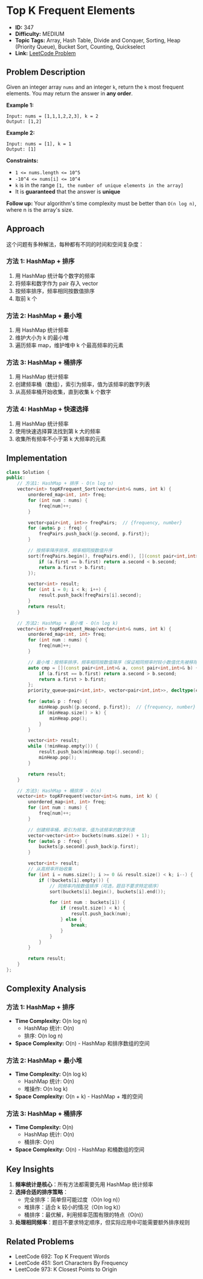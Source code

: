 # Top K Frequent Elements

- **ID:** 347
- **Difficulty:** MEDIUM
- **Topic Tags:** Array, Hash Table, Divide and Conquer, Sorting, Heap (Priority Queue), Bucket Sort, Counting, Quickselect
- **Link:** [LeetCode Problem](https://leetcode.com/problems/top-k-frequent-elements/description/)

## Problem Description

Given an integer array `nums` and an integer `k`, return the `k` most frequent elements. You may return the answer in **any order**.

**Example 1:**

```
Input: nums = [1,1,1,2,2,3], k = 2
Output: [1,2]
```

**Example 2:**

```
Input: nums = [1], k = 1
Output: [1]
```

**Constraints:**

- `1 <= nums.length <= 10^5`
- `-10^4 <= nums[i] <= 10^4`
- `k` is in the range `[1, the number of unique elements in the array]`
- It is **guaranteed** that the answer is **unique**

**Follow up:** Your algorithm's time complexity must be better than `O(n log n)`, where n is the array's size.

## Approach

这个问题有多种解法，每种都有不同的时间和空间复杂度：

### 方法 1: HashMap + 排序

1. 用 HashMap 统计每个数字的频率
2. 将频率和数字作为 pair 存入 vector
3. 按频率排序，频率相同按数值排序
4. 取前 k 个

### 方法 2: HashMap + 最小堆

1. 用 HashMap 统计频率
2. 维护大小为 k 的最小堆
3. 遍历频率 map，维护堆中 k 个最高频率的元素

### 方法 3: HashMap + 桶排序

1. 用 HashMap 统计频率
2. 创建频率桶（数组），索引为频率，值为该频率的数字列表
3. 从高频率桶开始收集，直到收集 k 个数字

### 方法 4: HashMap + 快速选择

1. 用 HashMap 统计频率
2. 使用快速选择算法找到第 k 大的频率
3. 收集所有频率不小于第 k 大频率的元素

## Implementation

```cpp
class Solution {
public:
    // 方法1: HashMap + 排序 - O(n log n)
    vector<int> topKFrequent_Sort(vector<int>& nums, int k) {
        unordered_map<int, int> freq;
        for (int num : nums) {
            freq[num]++;
        }

        vector<pair<int, int>> freqPairs;  // {frequency, number}
        for (auto& p : freq) {
            freqPairs.push_back({p.second, p.first});
        }

        // 按频率降序排序，频率相同按数值升序
        sort(freqPairs.begin(), freqPairs.end(), [](const pair<int,int>& a, const pair<int,int>& b) {
            if (a.first == b.first) return a.second < b.second;
            return a.first > b.first;
        });

        vector<int> result;
        for (int i = 0; i < k; i++) {
            result.push_back(freqPairs[i].second);
        }
        return result;
    }

    // 方法2: HashMap + 最小堆 - O(n log k)
    vector<int> topKFrequent_Heap(vector<int>& nums, int k) {
        unordered_map<int, int> freq;
        for (int num : nums) {
            freq[num]++;
        }

        // 最小堆：按频率排序，频率相同按数值降序（保证相同频率时较小数值优先被移除）
        auto cmp = [](const pair<int,int>& a, const pair<int,int>& b) {
            if (a.first == b.first) return a.second > b.second;
            return a.first > b.first;
        };
        priority_queue<pair<int,int>, vector<pair<int,int>>, decltype(cmp)> minHeap(cmp);

        for (auto& p : freq) {
            minHeap.push({p.second, p.first});  // {frequency, number}
            if (minHeap.size() > k) {
                minHeap.pop();
            }
        }

        vector<int> result;
        while (!minHeap.empty()) {
            result.push_back(minHeap.top().second);
            minHeap.pop();
        }

        return result;
    }

    // 方法3: HashMap + 桶排序 - O(n)
    vector<int> topKFrequent(vector<int>& nums, int k) {
        unordered_map<int, int> freq;
        for (int num : nums) {
            freq[num]++;
        }

        // 创建频率桶，索引为频率，值为该频率的数字列表
        vector<vector<int>> buckets(nums.size() + 1);
        for (auto& p : freq) {
            buckets[p.second].push_back(p.first);
        }

        vector<int> result;
        // 从高频率开始收集
        for (int i = nums.size(); i >= 0 && result.size() < k; i--) {
            if (!buckets[i].empty()) {
                // 同频率内按数值排序（可选，题目不要求特定顺序）
                sort(buckets[i].begin(), buckets[i].end());

                for (int num : buckets[i]) {
                    if (result.size() < k) {
                        result.push_back(num);
                    } else {
                        break;
                    }
                }
            }
        }

        return result;
    }
};
```

## Complexity Analysis

### 方法 1: HashMap + 排序

- **Time Complexity:** O(n log n)
  - HashMap 统计: O(n)
  - 排序: O(n log n)
- **Space Complexity:** O(n) - HashMap 和排序数组的空间

### 方法 2: HashMap + 最小堆

- **Time Complexity:** O(n log k)
  - HashMap 统计: O(n)
  - 堆操作: O(n log k)
- **Space Complexity:** O(n + k) - HashMap + 堆的空间

### 方法 3: HashMap + 桶排序

- **Time Complexity:** O(n)
  - HashMap 统计: O(n)
  - 桶排序: O(n)
- **Space Complexity:** O(n) - HashMap 和桶数组的空间

## Key Insights

1. **频率统计是核心**：所有方法都需要先用 HashMap 统计频率
2. **选择合适的排序策略**：
   - 完全排序：简单但可能过度（O(n log n)）
   - 堆排序：适合 k 较小的情况（O(n log k)）
   - 桶排序：最优解，利用频率范围有限的特点（O(n)）
3. **处理相同频率**：题目不要求特定顺序，但实际应用中可能需要额外排序规则

## Related Problems

- LeetCode 692: Top K Frequent Words
- LeetCode 451: Sort Characters By Frequency
- LeetCode 973: K Closest Points to Origin
